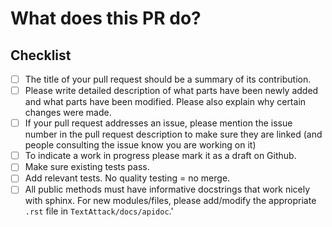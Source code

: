 # What does this PR do?

## Checklist
- [ ] The title of your pull request should be a summary of its contribution.
- [ ] Please write detailed description of what parts have been newly added and what parts have been modified. Please also explain why certain changes were made.
- [ ] If your pull request addresses an issue, please mention the issue number in the pull request description to make sure they are linked (and people consulting the issue know you   are working on it)
- [ ] To indicate a work in progress please mark it as a draft on Github.
- [ ] Make sure existing tests pass.
- [ ] Add relevant tests. No quality testing = no merge.
- [ ] All public methods must have informative docstrings that work nicely with sphinx. For new modules/files, please add/modify the appropriate `.rst` file in `TextAttack/docs/apidoc`.'

